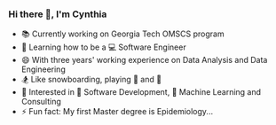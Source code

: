 ### Hi there 👋, I'm Cynthia


- 📚 Currently working on Georgia Tech OMSCS program
- 🌱 Learning how to be a 💻 Software Engineer
- 😄 With three years' working experience on Data Analysis and Data Engineering
- 🏂 Like snowboarding, playing :tennis: and :basketball:
- 🍻 Interested in 📱 Software Development, 🤖 Machine Learning and Consulting
- ⚡ Fun fact: My first Master degree is Epidemiology...

